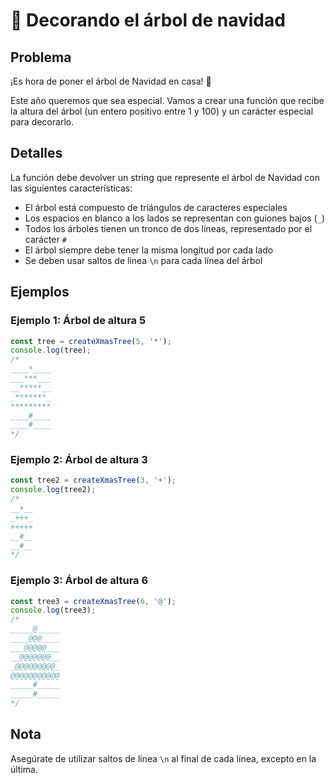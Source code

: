 # 🎄 Decorando el árbol de navidad

## Problema

¡Es hora de poner el árbol de Navidad en casa! 🎄

Este año queremos que sea especial. Vamos a crear una función que recibe la altura del árbol (un entero positivo entre 1 y 100) y un carácter especial para decorarlo.

## Detalles

La función debe devolver un string que represente el árbol de Navidad con las siguientes características:

- El árbol está compuesto de triángulos de caracteres especiales
- Los espacios en blanco a los lados se representan con guiones bajos (`_`)
- Todos los árboles tienen un tronco de dos líneas, representado por el carácter `#`
- El árbol siempre debe tener la misma longitud por cada lado
- Se deben usar saltos de línea `\n` para cada línea del árbol

## Ejemplos

### Ejemplo 1: Árbol de altura 5

```javascript
const tree = createXmasTree(5, '*');
console.log(tree);
/*
____*____
___***___
__*****__
_*******_
*********
____#____
____#____
*/
```

### Ejemplo 2: Árbol de altura 3

```javascript
const tree2 = createXmasTree(3, '+');
console.log(tree2);
/*
__+__
_+++_
+++++
__#__
__#__
*/
```

### Ejemplo 3: Árbol de altura 6

```javascript
const tree3 = createXmasTree(6, '@');
console.log(tree3);
/*
_____@_____
____@@@____
___@@@@@___
__@@@@@@@__
_@@@@@@@@@_
@@@@@@@@@@@
_____#_____
_____#_____
*/
```

## Nota

Asegúrate de utilizar saltos de línea `\n` al final de cada línea, excepto en la última.
